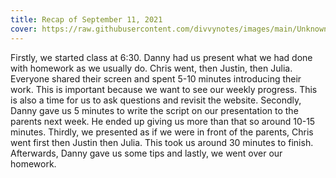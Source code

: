```yaml
---
title: Recap of September 11, 2021
cover: https://raw.githubusercontent.com/divvynotes/images/main/Unknown%20copy.jpeg
---
```


Firstly, we started class at 6:30. Danny had us present what we had done with homework as we usually do. Chris went, then Justin, then Julia.
Everyone shared their screen and spent 5-10 minutes introducing their work. This is important because we want to see our weekly progress. This is also a time for us to ask questions and revisit the website.
Secondly, Danny gave us 5 minutes to write the script on our presentation to the parents next week. He ended up giving us more than that so around 10-15 minutes.
Thirdly, we presented as if we were in front of the parents, Chris went first then Justin then Julia. This took us around 30 minutes to finish.
Afterwards, Danny gave us some tips and lastly, we went over our homework.
